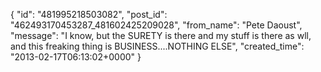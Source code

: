  {
   "id": "481995218503082",
   "post_id": "462493170453287_481602425209028",
   "from_name": "Pete Daoust",
   "message": "I know, but the SURETY is there and my stuff is there as wll, and this freaking thing is BUSINESS....NOTHING ELSE",
   "created_time": "2013-02-17T06:13:02+0000"
 }
